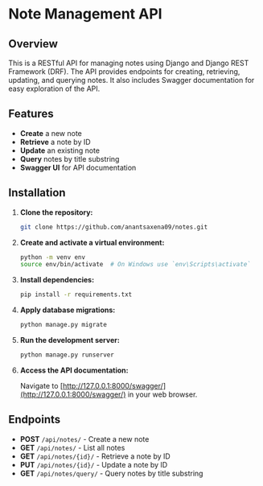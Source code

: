 # Note Management API

## Overview

This is a RESTful API for managing notes using Django and Django REST Framework (DRF). The API provides endpoints for creating, retrieving, updating, and querying notes. It also includes Swagger documentation for easy exploration of the API.

## Features

- **Create** a new note
- **Retrieve** a note by ID
- **Update** an existing note
- **Query** notes by title substring
- **Swagger UI** for API documentation

## Installation

1. **Clone the repository:**

    ```bash
    git clone https://github.com/anantsaxena09/notes.git
    ```

2. **Create and activate a virtual environment:**

    ```bash
    python -m venv env
    source env/bin/activate  # On Windows use `env\Scripts\activate`
    ```

3. **Install dependencies:**

    ```bash
    pip install -r requirements.txt
    ```

4. **Apply database migrations:**

    ```bash
    python manage.py migrate
    ```

5. **Run the development server:**

    ```bash
    python manage.py runserver
    ```

6. **Access the API documentation:**

    Navigate to [http://127.0.0.1:8000/swagger/](http://127.0.0.1:8000/swagger/) in your web browser.

## Endpoints

- **POST** `/api/notes/` - Create a new note
- **GET** `/api/notes/` - List all notes
- **GET** `/api/notes/{id}/` - Retrieve a note by ID
- **PUT** `/api/notes/{id}/` - Update a note by ID
- **GET** `/api/notes/query/` - Query notes by title substring
